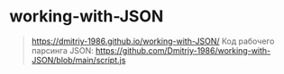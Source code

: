 # working-with-JSON
> https://dmitriy-1986.github.io/working-with-JSON/
> Код рабочего парсинга JSON: https://github.com/Dmitriy-1986/working-with-JSON/blob/main/script.js
